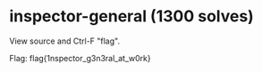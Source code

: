 # inspector-general (1300 solves)

View source and Ctrl-F "flag".

Flag: flag{1nspector_g3n3ral_at_w0rk}
